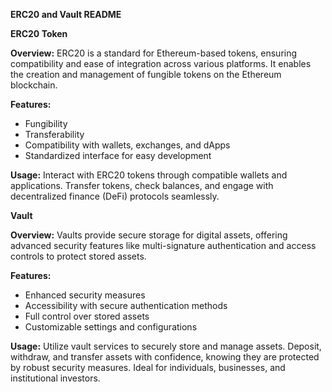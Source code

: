**ERC20 and Vault README**

**ERC20 Token**

**Overview:**
ERC20 is a standard for Ethereum-based tokens, ensuring compatibility and ease of integration across various platforms. It enables the creation and management of fungible tokens on the Ethereum blockchain.

**Features:**
- Fungibility
- Transferability
- Compatibility with wallets, exchanges, and dApps
- Standardized interface for easy development

**Usage:**
Interact with ERC20 tokens through compatible wallets and applications. Transfer tokens, check balances, and engage with decentralized finance (DeFi) protocols seamlessly.

**Vault**

**Overview:**
Vaults provide secure storage for digital assets, offering advanced security features like multi-signature authentication and access controls to protect stored assets.

**Features:**
- Enhanced security measures
- Accessibility with secure authentication methods
- Full control over stored assets
- Customizable settings and configurations

**Usage:**
Utilize vault services to securely store and manage assets. Deposit, withdraw, and transfer assets with confidence, knowing they are protected by robust security measures. Ideal for individuals, businesses, and institutional investors.
